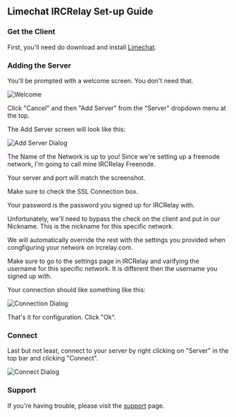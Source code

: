 ## Limechat IRCRelay Set-up Guide

### Get the Client

First, you'll need do download and install [Limechat](http://limechat.net/).

### Adding the Server

You'll be prompted with a welcome screen. You don't need that.

![Welcome](https://raw.github.com/ircrelay/ircrelay-client-guides/master/guides/limechat/img/welcome.png)

Click "Cancel" and then "Add Server" from the "Server" dropdown menu at the top.

The Add Server screen will look like this:

![Add Server Dialog](https://raw.github.com/ircrelay/ircrelay-client-guides/master/guides/limechat/img/add_server.png)

The Name of the Network is up to you! Since we're setting up a freenode
network, I'm going to call mine IRCRelay Freenode.

Your server and port will match the screenshot.

Make sure to check the SSL Connection box.

Your password is the password you signed up for IRCRelay with.

Unfortunately, we'll need to bypass the check on the client and put in our Nickname. This is the nickname for this specific network.

We will automatically override the rest with the settings you provided when
congfiguring your network on ircrelay.com.

Make sure to go to the settings page in IRCRelay and varifying the username
for this specific network. It is different then the username you signed up with.

Your connection should like something like this:

![Connection Dialog](https://raw.github.com/ircrelay/ircrelay-client-guides/master/guides/limechat/img/connection.png)

That's it for configuration. Click "Ok".

### Connect

Last but not least, connect to your server by right clicking on "Server" in the top bar and clicking "Connect".

![Connect Dialog](https://raw.github.com/ircrelay/ircrelay-client-guides/master/guides/limechat/img/connect.png)

### Support

If you're having trouble, please visit the [support](https://www.ircrelay.com/support) page.
